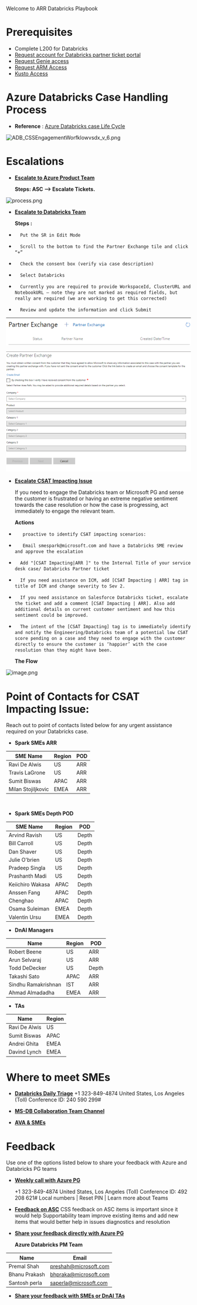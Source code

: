 Welcome to ARR Databricks Playbook

# 	Prerequisites
- Complete L200 for Databricks
- 	[Request account for Databricks partner ticket portal](https://dev.azure.com/Supportability/AzureDataBricks/_wiki/wikis/AzureDataBricks.wiki/312119/Databricks-Partner-Access)
- [Request Genie access](https://dev.azure.com/supportability/AzureDataBricks/_wiki/wikis/AzureDataBricks.wiki/312340/Genie)
- [Request ARM Access](https://dev.azure.com/supportability/AzureDataBricks/_wiki/wikis/AzureDataBricks.wiki/312122/Get-ARM-Access)
- [Kusto Access](https://dev.azure.com/supportability/AzureDataBricks/_wiki/wikis/AzureDataBricks.wiki/312122/Get-ARM-Access)

# Azure Databricks Case Handling Process

- **Reference** : [Azure Databricks case Life Cycle](https://dev.azure.com/supportability/AzureDataBricks/_wiki/wikis/AzureDataBricks.wiki/337055/Case-Life-Cycle-and-Escalation)

<IMG  src="https://dev.azure.com/Supportability/5e48464c-3501-44a0-a6e0-8839f7cd21f0/_apis/git/repositories/af110ba9-8ac6-40c3-ae01-d63c5a9ffa00/Items?path=%2F.attachments%2FADB_CSSEngagementWorfklowvsdx_v_6-1c476c9a-3842-4b36-ab05-e609c16e8ac9.png&amp;download=false&amp;resolveLfs=true&amp;%24format=octetStream&amp;api-version=5.0-preview.1&amp;sanitize=true&amp;versionDescriptor.version=wikiMaster"  alt="ADB_CSSEngagementWorfklowvsdx_v_6.png"/>

# Escalations
- [**Escalate to Azure Product Team**](https://dev.azure.com/supportability/AzureDataBricks/_wiki/wikis/AzureDataBricks.wiki/333941/Escalate-to-Product-Group-team)

   **Steps: ASC --> Escalate Tickets.** 

<IMG  src="https://dev.azure.com/Supportability/5e48464c-3501-44a0-a6e0-8839f7cd21f0/_apis/git/repositories/af110ba9-8ac6-40c3-ae01-d63c5a9ffa00/Items?path=%2F.attachments%2Fprocess-c2da8156-bfc4-4ecf-92b7-2470d839212e.png&amp;download=false&amp;resolveLfs=true&amp;%24format=octetStream&amp;api-version=5.0-preview.1&amp;sanitize=true&amp;versionDescriptor.version=wikiMaster"  alt="process.png"/>


- [**Escalate to Databricks Team**](https://dev.azure.com/Supportability/AzureDataBricks/_wiki/wikis/AzureDataBricks.wiki/312121/Engaging-Databricks-Support)

    **Steps :**
-       Put the SR in Edit Mode
-       Scroll to the bottom to find the Partner Exchange tile and click “+” 
-       Check the consent box (verify via case description)
-       Select Databricks
-       Currently you are required to provide WorkspaceId, ClusterURL and NotebookURL – note they are not marked as required fields, but really are required (we are working to get this corrected)
-       Review and update the information and click Submit
    
![image.png](/.attachments/image-3d305973-bcfc-4abc-a9db-324b2ea4e4a5.png)

  
![image.png](/.attachments/image-b92d1295-2513-412e-baaf-089bace8b6c2.png)


- **[Escalate CSAT Impacting Issue](https://dev.azure.com/Supportability/AzureDataBricks/_wiki/wikis/AzureDataBricks.wiki/312129/Escalating-CSAT-Impacting-Collaborations-and-ICMs)**
     
     If you need to engage the Databricks team or Microsoft PG and sense the customer is frustrated or having an extreme negative sentiment towards the case resolution or how the case is progressing, act immediately to engage the relevant team.

     **Actions**

-        proactive to identify CSAT impacting scenarios: 
       
-        Email smespark@microsoft.com and have a Databricks SME review and approve the escalation
-       Add "[CSAT Impacting|ARR ]" to the Internal Title of your service desk case/ Databricks Partner ticket
-       If you need assistance on ICM, add [CSAT Impacting | ARR] tag in title of ICM and change severity to Sev 2.
-       If you need assistance on Salesforce Databricks ticket, escalate the ticket and add a comment [CSAT Impacting | ARR]. Also add additional details on current customer sentiment and how this sentiment could be improved.
-       The intent of the [CSAT Impacting] tag is to immediately identify and notify the Engineering/Databricks team of a potential low CSAT score pending on a case and they need to engage with the customer directly to ensure the customer is ‘happier’ with the case resolution than they might have been.

    **The Flow**

<IMG  src="https://dev.azure.com/Supportability/5e48464c-3501-44a0-a6e0-8839f7cd21f0/_apis/git/repositories/af110ba9-8ac6-40c3-ae01-d63c5a9ffa00/Items?path=%2F.attachments%2Fimage-3e5882d7-3e9b-4b28-aa66-b071fb5f0126.png&amp;download=false&amp;resolveLfs=true&amp;%24format=octetStream&amp;api-version=5.0-preview.1&amp;sanitize=true&amp;versionDescriptor.version=wikiMaster"  alt="image.png"/>

# **Point of Contacts for CSAT Impacting Issue:**
 Reach out to point of contacts listed below for any urgent assistance required on your Databricks case.

- **Spark SMEs ARR**



|SME Name  | Region  | POD |
|--|--|--|
| Ravi De Alwis     | US     | ARR
| Travis LaGrone    | US     | ARR 
 Sumit Biswas       | APAC   | ARR
| Milan Stojiljkovic|EMEA    | ARR

</br>

- **Spark SMEs Depth POD**

| SME Name       | Region | POD |       
|----------------|--------|-----
| Arvind Ravish  | US     | Depth
| Bill Carroll   | US     | Depth
| Dan Shaver     | US     | Depth
| Julie O'brien  | US     | Depth
| Pradeep Singla | US     | Depth
| Prashanth Madi | US     | Depth
| Keiichiro Wakasa|APAC   | Depth
| Anssen Fang    |APAC    | Depth
| Chenghao       |APAC    | Depth
| Osama Suleiman | EMEA   | Depth
| Valentin Ursu  | EMEA   | Depth


- **DnAI Managers**


|Name|Region | POD |
|--|--|--|
|Robert Beene  |US  |ARR  |
|Arun Selvaraj  |US  |ARR  |
|Todd DeDecker  |US |Depth  |
|Takashi Sato  | APAC |ARR  |
|Sindhu Ramakrishnan| IST| ARR|
|Ahmad Almadadha|EMEA | ARR

- **TAs**


|Name|Region  |
|--|--|
|Ravi De Alwis | US  |
|Sumit Biswas  | APAC |
|Andrei Ghita | EMEA
|Davind Lynch | EMEA


# **Where to meet SMEs**

- [**Databricks Daily Triage**](https://teams.microsoft.com/l/meetup-join/19%3a93390622a39540688485d3d7aa5f4417%40thread.skype/1581321489861?context=%7b%22Tid%22%3a%2272f988bf-86f1-41af-91ab-2d7cd011db47%22%2c%22Oid%22%3a%224110b7eb-44d2-4957-97ef-e230bccfb3ad%22%7d) 
+1 323-849-4874   United States, Los Angeles (Toll) 
Conference ID: 240 590 299# 

- [**MS-DB Collaboration Team Channel**](https://teams.microsoft.com/l/team/19%3ae9378aa4561347a4b7caa8bd9449582d%40thread.skype/conversations?groupId=6e2c8e3b-d28c-4a20-8a94-2d2663a34268&tenantId=72f988bf-86f1-41af-91ab-2d7cd011db47) 

- **[AVA & SMEs](https://dev.azure.com/Supportability/AzureDataBricks/_wiki/wikis/AzureDataBricks.wiki/312127/Ava)**

# **Feedback**
Use one of the options listed below to share your feedback with Azure and Databricks PG teams

- **[Weekly call with Azure PG](https://teams.microsoft.com/l/meetup-join/19%3ameeting_MmMwMDU5OWItMWEwNC00N2JlLWIwZDktNTczNzRmYTY3NWM5%40thread.v2/0?context=%7b%22Tid%22%3a%2272f988bf-86f1-41af-91ab-2d7cd011db47%22%2c%22Oid%22%3a%2285f72a5e-c1f4-42d4-bbbd-eeaa9e344d77%22%7d)**

     +1 323-849-4874   United States, Los Angeles (Toll) 
Conference ID: 492 208 621# 
Local numbers | Reset PIN | Learn more about Teams 

- **[Feedback on ASC](https://dev.azure.com/Supportability/AzureDataBricks/_wiki/wikis/AzureDataBricks.wiki/337516/Provide-ASC-Feedback)**
CSS feedback on ASC items is important since it would help Supportability team improve existing items and add new items that would better help in issues diagnostics and resolution

- <a href="mailto:preshah@microsoft.com;saperla@microsoft.com;bhpraka@microsoft.com">**Share your feedback directly with Azure PG**</a> 

   **Azure Databricks PM Team**

|Name|Email|
|--|--|
| Premal Shah |preshah@microsoft.com
| Bhanu Prakash |bhpraka@microsoft.com
| Santosh perla |saperla@microsoft.com 

- [**Share your feedback with SMEs or DnAI TAs**](https://dev.azure.com/Supportability/Big%20Data/_wiki/wikis/Big-Data.wiki/363223/Databricks-PlayBook-for-ARR-Engineers?anchor=**point-of-contacts-for-csat-impacting-issue%3A**&_a=edit)











 





         
    
